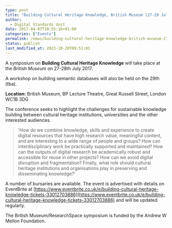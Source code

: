 ```yaml
---
type: post
title: "Building Cultural Heritage Knowledge, British Museum (27-28 July 2017)"
author:
  - Digital Standards Unit
date: 2017-04-07T10:55:16+01:00
categories: ["Events"]
permalink: /news/building-cultural-heritage-knowledge-british-museum-27-28-july-2017/
status: publish
last_modified_at: 2023-10-20T09:51:01
---
```


A symposium on **Building Cultural Heritage Knowledge** will take place at the _British Museum_ on 27-28th July 2017. 

A workshop on building semantic databases will also be held on the 29th (tba). 

**Location:** British Museum, BP Lecture Theatre, Great Russell Street, London WC1B 3DG

The conference seeks to highlight the challenges for sustainable knowledge building between cultural heritage institutions, 
universities and the other interested audiences.

> 'How do we combine knowledge, skills and experience to create digital resources that have high research value, 
> meaningful content, and are interesting to a wide range of people and groups? How can interdisciplinary work be 
> practically supported and maintained? How can the outputs of digital research be academically robust and accessible 
> for reuse in other projects? How can we avoid digital disruption and fragmentation? Finally, what role should cultural
> heritage institutions and organisations play in preserving and disseminating knowledge?'

A number of bursaries are available. The event is advertised with details on EventBrite 
at [https://www.eventbrite.co.uk/e/building-cultural-heritage-knowledge-tickets-33012703886](https://www.eventbrite.co.uk/e/building-cultural-heritage-knowledge-tickets-33012703886) and will be updated 
regularly.

The British Museum/ResearchSpace symposium is funded by the Andrew W Mellon Foundation.
